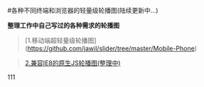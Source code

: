 #各种不同终端和浏览器的轻量级轮播图(陆续更新中...)

**整理工作中自己写过的各种需求的轮播图**

>[1.移动端超轻量级轮播图]
(https://github.com/jawil/slider/tree/master/Mobile-Phone)

>[2.兼容IE8的原生JS轮播图(整理中)]()

111
